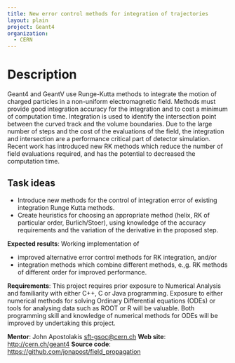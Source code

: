 ```yaml
---
title: New error control methods for integration of trajectories
layout: plain
project: Geant4
organization:
  - CERN
---
```


# Description

Geant4 and GeantV use Runge-Kutta methods to integrate the motion of charged particles in a non-uniform electromagnetic field.  Methods must provide good integration accuracy for the integration and to cost a minimum of computation time.  Integration is used to identify the intersection point between the curved track and the volume boundaries.  Due to the large number of steps and the cost of the evaluations of the field, the integration and intersection are a performance critical part of detector simulation. Recent work has introduced new RK methods which reduce the number of field evaluations required, and has the potential to decreased the computation time.


## Task ideas
 * Introduce new methods for the control of integration error of existing integration Runge Kutta methods.
 * Create heuristics for choosing an appropriate method (helix, RK of particular order, Burlich/Stoer), using knowledge of the accuracy requirements and the variation of the derivative in the proposed step.
 
**Expected results**: Working implementation of
* improved alternative error control methods for RK integration, and/or 
* integration methods which combine different methods, e.,g. RK methods of different order for improved performance.

**Requirements**: This project requires prior exposure to Numerical Analysis and familiarity with either C++, C or Java programming.  Exposure to either numerical methods for solving Ordinary Differential equations (ODEs) or tools for analysing data such as ROOT or R will be valuable. Both programming skill and knowledge of numerical methods for ODEs will be improved by undertaking this project.

**Mentor**: John Apostolakis​ sft-gsoc@cern.ch
**Web site**: http://cern.ch/geant4
**Source code**: https://github.com/jonapost/field_propagation

